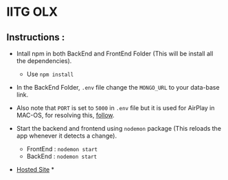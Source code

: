 # IITG OLX

## Instructions : 

* Intall npm in both BackEnd and FrontEnd Folder (This will be install all the dependencies).
    - Use `npm install`

* In the BackEnd Folder, `.env` file change the `MONGO_URL` to your data-base link. 


* Also note that `PORT` is set to `5000` in `.env` file but it is used for AirPlay in MAC-OS, for resolving this, [follow](https://stackoverflow.com/questions/69818376/localhost5000-unavailable-in-macos-v12-monterey).


* Start the backend and frontend using `nodemon` package (This reloads the app whenever it detects a change).
    - FrontEnd :   `nodemon start`    
    - BackEnd  :   `nodemon start`

* [Hosted Site](https://olx-clone-iitg.netlify.app) *
